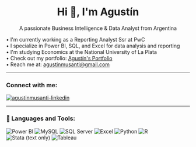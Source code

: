 <h1 align="center">Hi 👋, I'm Agustín</h1>

<p align="center">A passionate Business Intelligence & Data Analyst from Argentina</p>


• I'm currently working as a Reporting Analyst Ssr at PwC  
• I specialize in Power BI, SQL, and Excel for data analysis and reporting  
• I'm studying Economics at the National University of La Plata  
• Check out my portfolio: [Agustín's Portfolio](https://tu-link-aqui.com)  
• Reach me at: agustinmusanti@gmail.com

---

<h3 align="left">Connect with me:</h3>

<p align="left">
  <a href="https://www.linkedin.com/in/agustinmusanti/" target="blank">
    <img align="center" src="https://img.shields.io/badge/LinkedIn-0A66C2?style=for-the-badge&logo=linkedin&logoColor=white" alt="agustinmusanti-linkedin" />
  </a>
</p>

---

### 🧰 Languages and Tools:

<p align="left">
  <img src="https://img.shields.io/badge/Power%20BI-F2C811?style=for-the-badge&logo=powerbi&logoColor=black" alt="Power BI"/>
  <img src="https://img.shields.io/badge/MySQL-4479A1?style=for-the-badge&logo=mysql&logoColor=white" alt="MySQL"/>
  <img src="https://img.shields.io/badge/SQL%20Server-CC2927?style=for-the-badge&logo=microsoftsqlserver&logoColor=white" alt="SQL Server"/>
  <img src="https://img.shields.io/badge/Excel-217346?style=for-the-badge&logo=microsoftexcel&logoColor=white" alt="Excel"/>
  <img src="https://img.shields.io/badge/Python-3776AB?style=for-the-badge&logo=python&logoColor=white" alt="Python"/>
  <img src="https://img.shields.io/badge/R-276DC3?style=for-the-badge&logo=r&logoColor=white" alt="R"/>
  <img src="https://img.shields.io/badge/Stata-003B6F?style=for-the-badge&logoColor=white&label=Stata" alt="Stata (text only)"/>
  <img src="https://img.shields.io/badge/Tableau-E97627?style=for-the-badge&logo=tableau&logoColor=white" alt="Tableau"/>
</p>



<!---
AgustinMusanti/AgustinMusanti is a ✨ special ✨ repository because its `README.md` (this file) appears on your GitHub profile.
You can click the Preview link to take a look at your changes.
--->
